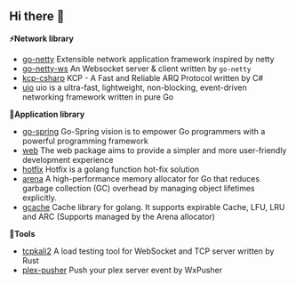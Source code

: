 ## Hi there 👋

<!--
**limpo1989/limpo1989** is a ✨ _special_ ✨ repository because its `README.md` (this file) appears on your GitHub profile.

Here are some ideas to get you started:

- 🔭 I’m currently working on ...
- 🌱 I’m currently learning ...
- 👯 I’m looking to collaborate on ...
- 🤔 I’m looking for help with ...
- 💬 Ask me about ...
- 📫 How to reach me: ...
- 😄 Pronouns: ...
- ⚡ Fun fact: ...
-->

**⚡Network library**
- [go-netty](https://github.com/go-netty/go-netty) Extensible network application framework inspired by netty
- [go-netty-ws](https://github.com/go-netty/go-netty-ws) An Websocket server & client written by `go-netty`
- [kcp-csharp](https://github.com/limpo1989/kcp-csharp) KCP - A Fast and Reliable ARQ Protocol written by C#
- [uio](https://github.com/urpc/uio) uio is a ultra-fast, lightweight, non-blocking, event-driven networking framework written in pure Go

**🌱Application library**
- [go-spring](https://github.com/go-spring-projects/go-spring) Go-Spring vision is to empower Go programmers with a powerful programming framework
- [web](https://github.com/go-spring-projects/web) The web package aims to provide a simpler and more user-friendly development experience
- [hotfix](https://github.com/go-hotfix/hotfix) Hotfix is a golang function hot-fix solution
- [arena](https://github.com/limpo1989/arena) A high-performance memory allocator for Go that reduces garbage collection (GC) overhead by managing object lifetimes explicitly.
- [gcache](https://github.com/limpo1989/gcache) Cache library for golang. It supports expirable Cache, LFU, LRU and ARC (Supports managed by the Arena allocator)

**🔭Tools**
- [tcpkali2](https://github.com/limpo1989/tcpkali2) A load testing tool for WebSocket and TCP server written by Rust
- [plex-pusher](https://github.com/limpo1989/plex-pusher) Push your plex server event by WxPusher
